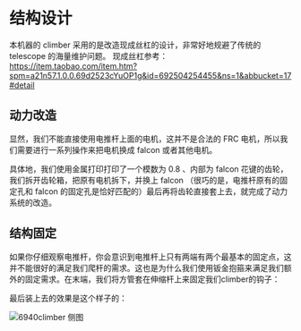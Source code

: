 # 结构设计

本机器的 climber 采用的是改造现成丝杠的设计，非常好地规避了传统的 telescope 的海量维护问题。
现成丝杠参考：<https://item.taobao.com/item.htm?spm=a21n57.1.0.0.69d2523cYuOP1g&id=692504254455&ns=1&abbucket=17#detail>

## 动力改造

显然，我们不能直接使用电推杆上面的电机，这并不是合法的 FRC 电机，所以我们需要进行一系列操作来把电机换成 falcon 或者其他电机。

具体地，我们使用金属打印打印了一个模数为 0.8 、内部为 falcon 花键的齿轮，我们拆开齿轮箱，把原有电机拆下，并换上 falcon （很巧的是，电推杆原有的固定孔和 falcon 的固定孔是恰好匹配的）最后再将齿轮直接套上去，就完成了动力系统的改造。

## 结构固定

如果你仔细观察电推杆，你会意识到电推杆上只有两端有两个最基本的固定点，这并不能很好的满足我们爬杆的需求。这也是为什么我们使用钣金抱箍来满足我们额外的固定需求。在末端，我们将方管套在伸缩杆上来固定我们climber的钩子：

最后装上去的效果是这个样子的：

![6940climber 侧图](https://s1.ax1x.com/2023/08/07/pPEgC8I.md.jpg "6940climber 侧图")
